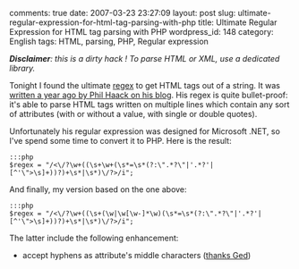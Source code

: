 comments: true
date: 2007-03-23 23:27:09
layout: post
slug: ultimate-regular-expression-for-html-tag-parsing-with-php
title: Ultimate Regular Expression for HTML tag parsing with PHP
wordpress_id: 148
category: English
tags: HTML, parsing, PHP, Regular expression 

_**Disclaimer**: this is a dirty hack ! To parse HTML or XML, use a dedicated library._

Tonight I found the ultimate [regex](http://en.wikipedia.org/wiki/Regular_expression) to get HTML tags out of a string. It was [written a year ago by Phil Haack on his blog](http://haacked.com/archive/2005/04/22/Matching_HTML_With_Regex.aspx). His regex is quite bullet-proof: it's able to parse HTML tags written on multiple lines which contain any sort of attributes (with or without a value, with single or double quotes).

Unfortunately his regular expression was designed for Microsoft .NET, so I've spend some time to convert it to PHP. Here is the result:

    :::php
    $regex = "/<\/?\w+((\s+\w+(\s*=\s*(?:\".*?\"|'.*?'|[^'\">\s]+))?)+\s*|\s*)\/?>/i";

And finally, my version based on the one above:

    :::php
    $regex = "/<\/?\w+((\s+(\w|\w[\w-]*\w)(\s*=\s*(?:\".*?\"|'.*?'|[^'\">\s]+))?)+\s*|\s*)\/?>/i";

The latter include the following enhancement:

  * accept hyphens as attribute's middle characters ([thanks Ged](http://kevin.deldycke.com/2007/03/ultimate-regular-expression-for-html-tag-parsing-with-php/#comment-3167))

